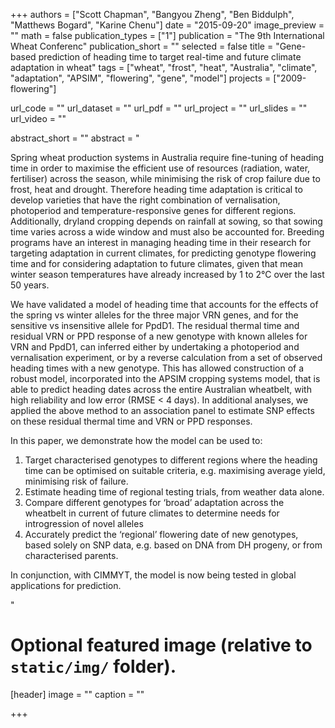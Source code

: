 +++
authors = ["Scott Chapman", "Bangyou Zheng", "Ben Biddulph", "Matthews Bogard", "Karine Chenu"]
date = "2015-09-20"
image_preview = ""
math = false
publication_types = ["1"]
publication = "The 9th International Wheat Conferenc"
publication_short = ""
selected = false
title = "Gene-based prediction of heading time to target real-time and future climate adaptation in wheat"
tags = ["wheat", "frost", "heat", "Australia", "climate", "adaptation", "APSIM", "flowering", "gene", "model"]
projects = ["2009-flowering"]

url_code = ""
url_dataset = ""
url_pdf = ""
url_project = ""
url_slides = ""
url_video = ""

abstract_short = ""
abstract = "<p>Spring wheat production systems in Australia require fine-tuning of heading time in order to maximise the efficient use of resources (radiation, water, fertiliser) across the season, while minimising the risk of crop failure due to frost, heat and drought. Therefore heading time adaptation is critical to develop varieties that have the right combination of vernalisation, photoperiod and temperature-responsive genes for different regions. Additionally, dryland cropping depends on rainfall at sowing, so that sowing time varies across a wide window and must also be accounted for. Breeding programs have an interest in managing heading time in their research for targeting adaptation in current climates, for predicting genotype flowering time and for considering adaptation to future climates, given that mean winter season temperatures have already increased by 1 to 2°C over the last 50 years. </p> <p> We have validated a model of heading time that accounts for the effects of the spring vs winter alleles for the three major VRN genes, and for the sensitive vs insensitive allele for PpdD1. The residual thermal time and residual VRN or PPD response of a new genotype with known alleles for VRN and PpdD1, can inferred either by undertaking a photoperiod and vernalisation experiment, or by a reverse calculation from a set of observed heading times with a new genotype. This has allowed construction of a robust model, incorporated into the APSIM cropping systems model, that is able to predict heading dates across the entire Australian wheatbelt, with high reliability and low error (RMSE < 4 days). In additional analyses, we applied the above method to an association panel to estimate SNP effects on these residual thermal time and VRN or PPD responses. </p> <p>In this paper, we demonstrate how the model can be used to:  </p> <ol><li> Target characterised genotypes to different regions where the heading time can be optimised on suitable criteria, e.g. maximising average yield, minimising risk of failure.</li><li>Estimate heading time of regional testing trials, from weather data alone.</li><li>Compare different genotypes for ‘broad’ adaptation across the wheatbelt in current of future climates to determine needs for introgression of novel alleles</li><li>Accurately predict the ‘regional’ flowering date of new genotypes, based solely on SNP data, e.g. based on DNA from DH progeny, or from characterised parents. </li></ol><p>In conjunction, with CIMMYT, the model is now being tested in global applications for prediction.</p>"



# Optional featured image (relative to `static/img/` folder).
[header]
image = ""
caption = ""

+++

